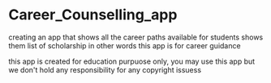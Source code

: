 # Career_Counselling_app

creating an app that shows all the career paths available for students
shows them list of scholarship
in other words this app is for career guidance

this app  is created for education purpuose only,
you may use this app but we don't hold any responsibility for any copyright issuess

